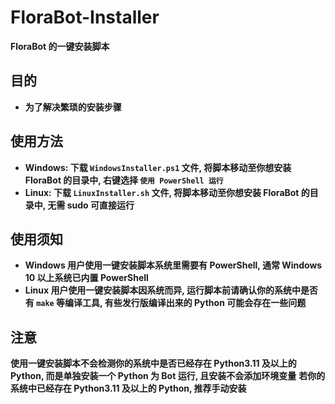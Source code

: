 # FloraBot-Installer
**FloraBot 的一键安装脚本**
## 目的
* **为了解决繁琐的安装步骤**
## 使用方法
* **Windows: 下载 `WindowsInstaller.ps1` 文件, 将脚本移动至你想安装 FloraBot 的目录中, 右键选择 `使用 PowerShell 运行`**  
* **Linux: 下载 `LinuxInstaller.sh` 文件, 将脚本移动至你想安装 FloraBot 的目录中, 无需 sudo 可直接运行**  
## 使用须知
* **Windows 用户使用一键安装脚本系统里需要有 PowerShell, 通常 Windows 10 以上系统已内置 PowerShell**  
* **Linux 用户使用一键安装脚本因系统而异, 运行脚本前请确认你的系统中是否有 `make` 等编译工具, 有些发行版编译出来的 Python 可能会存在一些问题**
## 注意
**使用一键安装脚本不会检测你的系统中是否已经存在 Python3.11 及以上的 Python, 而是单独安装一个 Python 为 Bot 运行, 且安装不会添加环境变量**
**若你的系统中已经存在 Python3.11 及以上的 Python, 推荐手动安装**
